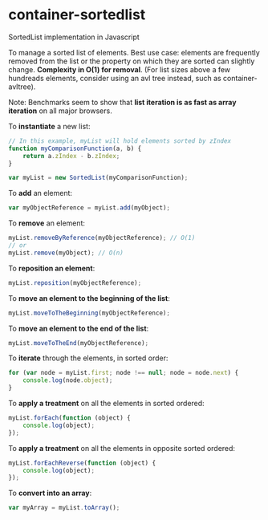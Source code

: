 # container-sortedlist
SortedList implementation in Javascript

To manage a sorted list of elements. Best use case: elements are frequently removed from the list or the property on which they are sorted can slightly change.
**Complexity in O(1) for removal**. (For list sizes above a few hundreads elements, consider using an avl tree instead, such as container-avltree). 

Note: Benchmarks seem to show that **list iteration is as fast as array iteration** on all major browsers.

To **instantiate** a new list:
``` javascript
// In this example, myList will hold elements sorted by zIndex
function myComparisonFunction(a, b) {
	return a.zIndex - b.zIndex;
}

var myList = new SortedList(myComparisonFunction);
```

To **add** an element:
``` javascript
var myObjectReference = myList.add(myObject);
```

To **remove** an element:
``` javascript
myList.removeByReference(myObjectReference); // O(1)
// or
myList.remove(myObject); // O(n)
```

To **reposition an element**:
``` javascript
myList.reposition(myObjectReference);
```

To **move an element to the beginning of the list**:
``` javascript
myList.moveToTheBeginning(myObjectReference);
```

To **move an element to the end of the list**:
``` javascript
myList.moveToTheEnd(myObjectReference);
```

To **iterate** through the elements, in sorted order:
``` javascript
for (var node = myList.first; node !== null; node = node.next) {
	console.log(node.object);
}
```

To **apply a treatment** on all the elements in sorted ordered:
``` javascript
myList.forEach(function (object) {
	console.log(object);
});
```

To **apply a treatment** on all the elements in opposite sorted ordered:
``` javascript
myList.forEachReverse(function (object) {
	console.log(object);
});
```

To **convert into an array**:
``` javascript
var myArray = myList.toArray();
```
